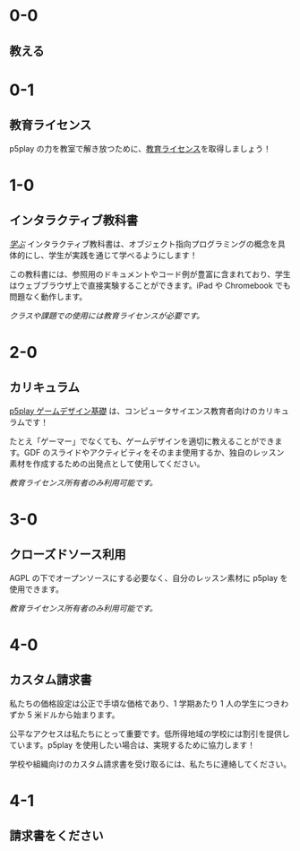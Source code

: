 # 0-0

## 教える

# 0-1

## 教育ライセンス

p5play の力を教室で解き放つために、[教育ライセンス](/teach/EDU_LICENSE.md)を取得しましょう！

# 1-0

## インタラクティブ教科書

[_学ぶ_](../learn) インタラクティブ教科書は、オブジェクト指向プログラミングの概念を具体的にし、学生が実践を通じて学べるようにします！

この教科書には、参照用のドキュメントやコード例が豊富に含まれており、学生はウェブブラウザ上で直接実験することができます。iPad や Chromebook でも問題なく動作します。

_クラスや課題での使用には教育ライセンスが必要です。_

# 2-0

## カリキュラム

[p5play ゲームデザイン基礎](https://drive.google.com/drive/folders/1IhB6eEEABuGAe3eNEc0-SG0VujDZVDXA) は、コンピュータサイエンス教育者向けのカリキュラムです！

たとえ「ゲーマー」でなくても、ゲームデザインを適切に教えることができます。GDF のスライドやアクティビティをそのまま使用するか、独自のレッスン素材を作成するための出発点として使用してください。

_教育ライセンス所有者のみ利用可能です。_

# 3-0

## クローズドソース利用

AGPL の下でオープンソースにする必要なく、自分のレッスン素材に p5play を使用できます。

_教育ライセンス所有者のみ利用可能です。_

# 4-0

## カスタム請求書

私たちの価格設定は公正で手頃な価格であり、1 学期あたり 1 人の学生につきわずか 5 米ドルから始まります。

公平なアクセスは私たちにとって重要です。低所得地域の学校には割引を提供しています。p5play を使用したい場合は、実現するために協力します！

学校や組織向けのカスタム請求書を受け取るには、私たちに連絡してください。

# 4-1

## 請求書をください
